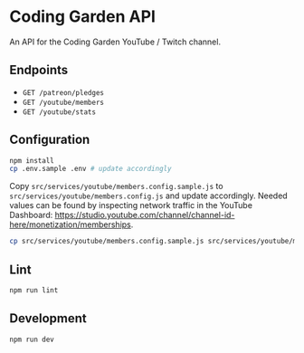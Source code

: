 # Coding Garden API

An API for the Coding Garden YouTube / Twitch channel.

## Endpoints

* `GET /patreon/pledges`
* `GET /youtube/members`
* `GET /youtube/stats`

## Configuration

```sh
npm install
cp .env.sample .env # update accordingly
```

Copy `src/services/youtube/members.config.sample.js` to `src/services/youtube/members.config.js` and update accordingly. Needed values can be found by inspecting network traffic in the YouTube Dashboard: https://studio.youtube.com/channel/channel-id-here/monetization/memberships.

```sh
cp src/services/youtube/members.config.sample.js src/services/youtube/members.config.js
```

## Lint

```sh
npm run lint
```

## Development

```sh
npm run dev
```
